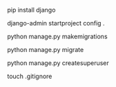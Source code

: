 pip install django

django-admin startproject config .

python manage.py makemigrations

python manage.py migrate

python manage.py createsuperuser

touch .gitignore